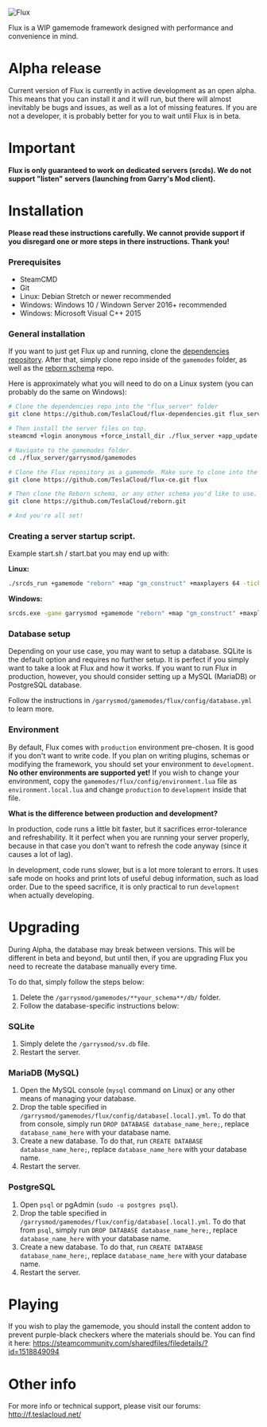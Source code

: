 ![Flux](https://teslacdn.net/files/logo/flux_logo.png)

Flux is a WIP gamemode framework designed with performance and convenience in mind.

# Alpha release
Current version of Flux is currently in active development as an open alpha. This means that you can install it and it will run, but there will almost inevitably be bugs and issues, as well as a lot of missing features. If you are not a developer, it is probably better for you to wait until Flux is in beta.

# Important

**Flux is only guaranteed to work on dedicated servers (srcds). We do not support "listen" servers (launching from Garry's Mod client).**

# Installation
**Please read these instructions carefully. We cannot provide support if you disregard one or more steps in there instructions. Thank you!**

### Prerequisites
* SteamCMD
* Git
* Linux: Debian Stretch or newer recommended
* Windows: Windows 10 / Windown Server 2016+ recommended
* Windows: Microsoft Visual C++ 2015

### General installation

If you want to just get Flux up and running, clone the [dependencies repository](https://github.com/TeslaCloud/flux-dependencies). After that, simply clone repo inside of the `gamemodes` folder, as well as the [reborn schema](https://github.com/TeslaCloud/reborn) repo.

Here is approximately what you will need to do on a Linux system (you can probably do the same on Windows):
```sh
# Clone the dependencies repo into the "flux_server" folder
git clone https://github.com/TeslaCloud/flux-dependencies.git flux_server

# Then install the server files on top.
steamcmd +login anonymous +force_install_dir ./flux_server +app_update 4020 +quit

# Navigate to the gamemodes folder.
cd ./flux_server/garrysmod/gamemodes

# Clone the Flux repository as a gamemode. Make sure to clone into the "flux" folder.
git clone https://github.com/TeslaCloud/flux-ce.git flux

# Then clone the Reborn schema, or any other schema you'd like to use.
git clone https://github.com/TeslaCloud/reborn.git

# And you're all set!
```

### Creating a server startup script.

Example start.sh / start.bat you may end up with:

**Linux:**
```sh
./srcds_run +gamemode "reborn" +map "gm_construct" +maxplayers 64 -tickrate 30
```

**Windows:**
```bat
srcds.exe -game garrysmod +gamemode "reborn" +map "gm_construct" +maxplayers 64 -tickrate 30
```

### Database setup
Depending on your use case, you may want to setup a database. SQLite is the default option and requires no further setup. It is perfect if you simply want to take a look at Flux and how it works. If you want to run Flux in production, however, you should consider setting up a MySQL (MariaDB) or PostgreSQL database.

Follow the instructions in `/garrysmod/gamemodes/flux/config/database.yml` to learn more.

### Environment
By default, Flux comes with `production` environment pre-chosen. It is good if you don't want to write code. If you plan on writing plugins, schemas or modifying the framework, you should set your environment to `development`. **No other environments are supported yet!** If you wish to change your environment, copy the `gamemodes/flux/config/environment.lua` file as `environment.local.lua` and change `production` to `development` inside that file.

**What is the difference between production and development?**

In production, code runs a little bit faster, but it sacrifices error-tolerance and refreshability. It it perfect when you are running your server properly, because in that case you don't want to refresh the code anyway (since it causes a lot of lag).

In development, code runs slower, but is a lot more tolerant to errors. It uses safe mode on hooks and print lots of useful debug information, such as load order. Due to the speed sacrifice, it is only practical to run `development` when actually developing.

# Upgrading
During Alpha, the database may break between versions. This will be different in beta and beyond, but until then, if you are upgrading Flux you need to recreate the database manually every time.

To do that, simply follow the steps below:

1. Delete the `/garrysmod/gamemodes/**your_schema**/db/` folder.
2. Follow the database-specific instructions below:

### SQLite
1. Simply delete the `/garrysmod/sv.db` file.
2. Restart the server.

### MariaDB (MySQL)
1. Open the MySQL console (`mysql` command on Linux) or any other means of managing your database.
2. Drop the table specified in `/garrysmod/gamemodes/flux/config/database[.local].yml`. To do that from console, simply run `DROP DATABASE database_name_here;`, replace `database_name_here` with your database name.
3. Create a new database. To do that, run `CREATE DATABASE database_name_here;`, replace `database_name_here` with your database name.
4. Restart the server.

### PostgreSQL
1. Open `psql` or pgAdmin (`sudo -u postgres psql`).
2. Drop the table specified in `/garrysmod/gamemodes/flux/config/database[.local].yml`. To do that from `psql`, simply run `DROP DATABASE database_name_here;`, replace `database_name_here` with your database name.
3. Create a new database. To do that, run `CREATE DATABASE database_name_here;`, replace `database_name_here` with your database name.
4. Restart the server.

# Playing
If you wish to play the gamemode, you should install the content addon to prevent purple-black checkers where the materials should be. You can find it here: <https://steamcommunity.com/sharedfiles/filedetails/?id=1518849094>

# Other info
For more info or technical support, please visit our forums: http://f.teslacloud.net/

